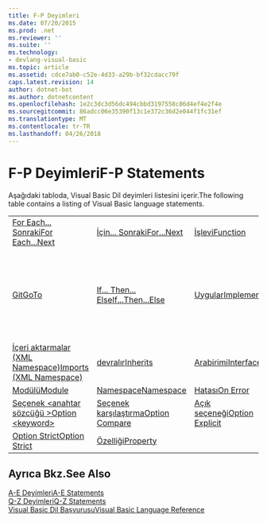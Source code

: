 ```yaml
---
title: F-P Deyimleri
ms.date: 07/20/2015
ms.prod: .net
ms.reviewer: ''
ms.suite: ''
ms.technology:
- devlang-visual-basic
ms.topic: article
ms.assetid: cdce7ab0-c52e-4d33-a29b-bf32cdacc79f
caps.latest.revision: 14
author: dotnet-bot
ms.author: dotnetcontent
ms.openlocfilehash: 1e2c3dc3d56dc494cbbd3197558c86d4ef4e2f4e
ms.sourcegitcommit: 86adcc06e35390f13c1e372c36d2e044f1fc31ef
ms.translationtype: MT
ms.contentlocale: tr-TR
ms.lasthandoff: 04/26/2018
---
```

# <a name="f-p-statements"></a><span data-ttu-id="7f794-102">F-P Deyimleri</span><span class="sxs-lookup"><span data-stu-id="7f794-102">F-P Statements</span></span>
<span data-ttu-id="7f794-103">Aşağıdaki tabloda, Visual Basic Dil deyimleri listesini içerir.</span><span class="sxs-lookup"><span data-stu-id="7f794-103">The following table contains a listing of Visual Basic language statements.</span></span>  
  
|||||  
|---|---|---|---|  
|[<span data-ttu-id="7f794-104">For Each... Sonraki</span><span class="sxs-lookup"><span data-stu-id="7f794-104">For Each...Next</span></span>](../../../visual-basic/language-reference/statements/for-each-next-statement.md)|[<span data-ttu-id="7f794-105">İçin... Sonraki</span><span class="sxs-lookup"><span data-stu-id="7f794-105">For...Next</span></span>](../../../visual-basic/language-reference/statements/for-next-statement.md)|[<span data-ttu-id="7f794-106">İşlevi</span><span class="sxs-lookup"><span data-stu-id="7f794-106">Function</span></span>](../../../visual-basic/language-reference/statements/function-statement.md)|[<span data-ttu-id="7f794-107">Al</span><span class="sxs-lookup"><span data-stu-id="7f794-107">Get</span></span>](../../../visual-basic/language-reference/statements/get-statement.md)|  
|[<span data-ttu-id="7f794-108">Git</span><span class="sxs-lookup"><span data-stu-id="7f794-108">GoTo</span></span>](../../../visual-basic/language-reference/statements/goto-statement.md)|[<span data-ttu-id="7f794-109">If... Then... Else</span><span class="sxs-lookup"><span data-stu-id="7f794-109">If...Then...Else</span></span>](../../../visual-basic/language-reference/statements/if-then-else-statement.md)|[<span data-ttu-id="7f794-110">Uygular</span><span class="sxs-lookup"><span data-stu-id="7f794-110">Implements</span></span>](../../../visual-basic/language-reference/statements/implements-statement.md)|[<span data-ttu-id="7f794-111">İçeri aktarmalar (.NET Namespace ve türü)</span><span class="sxs-lookup"><span data-stu-id="7f794-111">Imports (.NET Namespace and Type)</span></span>](../../../visual-basic/language-reference/statements/imports-statement-net-namespace-and-type.md)|  
|[<span data-ttu-id="7f794-112">İçeri aktarmalar (XML Namespace)</span><span class="sxs-lookup"><span data-stu-id="7f794-112">Imports (XML Namespace)</span></span>](../../../visual-basic/language-reference/statements/imports-statement-xml-namespace.md)|[<span data-ttu-id="7f794-113">devralır</span><span class="sxs-lookup"><span data-stu-id="7f794-113">Inherits</span></span>](../../../visual-basic/language-reference/statements/inherits-statement.md)|[<span data-ttu-id="7f794-114">Arabirimi</span><span class="sxs-lookup"><span data-stu-id="7f794-114">Interface</span></span>](../../../visual-basic/language-reference/statements/interface-statement.md)|[<span data-ttu-id="7f794-115">Orta</span><span class="sxs-lookup"><span data-stu-id="7f794-115">Mid</span></span>](../../../visual-basic/language-reference/statements/mid-statement.md)|  
|[<span data-ttu-id="7f794-116">Modülü</span><span class="sxs-lookup"><span data-stu-id="7f794-116">Module</span></span>](../../../visual-basic/language-reference/statements/module-statement.md)|[<span data-ttu-id="7f794-117">Namespace</span><span class="sxs-lookup"><span data-stu-id="7f794-117">Namespace</span></span>](../../../visual-basic/language-reference/statements/namespace-statement.md)|[<span data-ttu-id="7f794-118">Hatası</span><span class="sxs-lookup"><span data-stu-id="7f794-118">On Error</span></span>](../../../visual-basic/language-reference/statements/on-error-statement.md)|[<span data-ttu-id="7f794-119">işleci</span><span class="sxs-lookup"><span data-stu-id="7f794-119">Operator</span></span>](../../../visual-basic/language-reference/statements/operator-statement.md)|  
|[<span data-ttu-id="7f794-120">Seçenek \<anahtar sözcüğü ></span><span class="sxs-lookup"><span data-stu-id="7f794-120">Option \<keyword></span></span>](../../../visual-basic/language-reference/statements/option-keyword-statement.md)|[<span data-ttu-id="7f794-121">Seçenek karşılaştırma</span><span class="sxs-lookup"><span data-stu-id="7f794-121">Option Compare</span></span>](../../../visual-basic/language-reference/statements/option-compare-statement.md)|[<span data-ttu-id="7f794-122">Açık seçeneği</span><span class="sxs-lookup"><span data-stu-id="7f794-122">Option Explicit</span></span>](../../../visual-basic/language-reference/statements/option-explicit-statement.md)|[<span data-ttu-id="7f794-123">Option Infer</span><span class="sxs-lookup"><span data-stu-id="7f794-123">Option Infer</span></span>](../../../visual-basic/language-reference/statements/option-infer-statement.md)|  
|[<span data-ttu-id="7f794-124">Option Strict</span><span class="sxs-lookup"><span data-stu-id="7f794-124">Option Strict</span></span>](../../../visual-basic/language-reference/statements/option-strict-statement.md)|[<span data-ttu-id="7f794-125">Özelliği</span><span class="sxs-lookup"><span data-stu-id="7f794-125">Property</span></span>](../../../visual-basic/language-reference/statements/property-statement.md)|||  
  
## <a name="see-also"></a><span data-ttu-id="7f794-126">Ayrıca Bkz.</span><span class="sxs-lookup"><span data-stu-id="7f794-126">See Also</span></span>  
 [<span data-ttu-id="7f794-127">A-E Deyimleri</span><span class="sxs-lookup"><span data-stu-id="7f794-127">A-E Statements</span></span>](../../../visual-basic/language-reference/statements/a-e-statements.md)  
 [<span data-ttu-id="7f794-128">Q-Z Deyimleri</span><span class="sxs-lookup"><span data-stu-id="7f794-128">Q-Z Statements</span></span>](../../../visual-basic/language-reference/statements/q-z-statements.md)  
 [<span data-ttu-id="7f794-129">Visual Basic Dil Başvurusu</span><span class="sxs-lookup"><span data-stu-id="7f794-129">Visual Basic Language Reference</span></span>](../../../visual-basic/language-reference/index.md)
